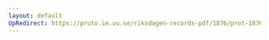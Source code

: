 ```yaml
---
layout: default
UpRedirect: https://pruto.im.uu.se/riksdagen-records-pdf/1876/prot-1876--ak--015/prot-1876--ak--015_042.pdf
---
```

